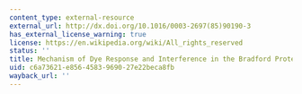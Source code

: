 ```yaml
---
content_type: external-resource
external_url: http://dx.doi.org/10.1016/0003-2697(85)90190-3
has_external_license_warning: true
license: https://en.wikipedia.org/wiki/All_rights_reserved
status: ''
title: Mechanism of Dye Response and Interference in the Bradford Protein Assay
uid: c6a73621-e856-4583-9690-27e22beca8fb
wayback_url: ''
---
```

